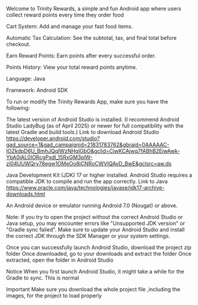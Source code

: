 Welcome to Trinity Rewards, a simple and fun Android app where users collect reward points every time they order food

Cart System: Add and manage your fast food items.

Automatic Tax Calculation: See the subtotal, tax, and final total before checkout.

Earn Reward Points: Earn points after every successful order.

Points History: View your total reward points anytime.

Language: Java 

Framework: Android SDK

To run or modify the Trinity Rewards App, make sure you have the following:


The latest version of Android Studio is installed.
(I recommend Android Studio LadyBug (as of April 2025) or newer for full compatibility with the latest Gradle and build tools.)
Link to download Android Studio
https://developer.android.com/studio?gad_source=1&gad_campaignid=21831783762&gbraid=0AAAAAC-IOZkdpD6U_BmhJQqIWzNHqlGbO&gclid=CjwKCAjwq7fABhB2EiwAwk-YbA0iAL0IORcgPxdI_15RxGM3plW-zI04UUWQry78egw1OMeOo8jCNRoCWVIQAvD_BwE&gclsrc=aw.ds 

Java Development Kit (JDK) 17 or higher installed.
Android Studio requires a compatible JDK to compile and run the app correctly.
Link to Java 
https://www.oracle.com/java/technologies/javase/jdk17-archive-downloads.html 

An Android device or emulator running Android 7.0 (Nougat) or above.

Note:
If you try to open the project without the correct Android Studio or Java setup, you may encounter errors like "Unsupported JDK version" or "Gradle sync failed".
Make sure to update your Android Studio and install the correct JDK through the SDK Manager or your system settings.

Once you can successfully launch Android Studio, download the project zip folder
Once downloaded, go to your downloads and extract the folder 
Once extracted, open the folder in  Android Studio 

Notice 
When you first launch Android Studio, it might take a while for the Gradle to sync. This is normal 

Important 
Make sure you download the whole project file ,including the images, for the project to load properly 
